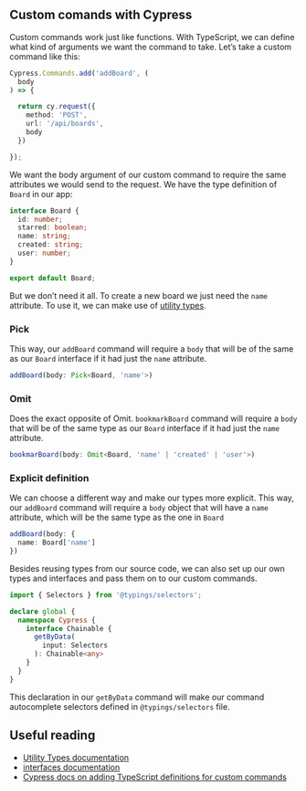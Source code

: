 ## Custom comands with Cypress
Custom commands work just like functions. With TypeScript, we can define what kind of arguments we want the command to take.
Let’s take a custom command like this:

```ts
Cypress.Commands.add('addBoard', (
  body
) => {

  return cy.request({
    method: 'POST',
    url: '/api/boards',
    body
  })

});
```

We want the body argument of our custom command to require the same attributes we would send to the request. We have the type definition of `Board` in our app:
```ts
interface Board {
  id: number;
  starred: boolean;
  name: string;
  created: string;
  user: number;
}

export default Board;
```

But we don’t need it all. To create a new board we just need the `name` attribute. To use it, we can make use of [utility types](https://www.typescriptlang.org/docs/handbook/utility-types.html).

### Pick
This way, our `addBoard` command will require a `body` that will be of the same as our `Board` interface if it had just the `name` attribute.
```ts
addBoard(body: Pick<Board, 'name'>)
``` 

### Omit
Does the exact opposite of Omit. `bookmarkBoard` command will require a `body` that will be of the same type as our `Board` interface if it had just the `name` attribute.
```ts
bookmarBoard(body: Omit<Board, 'name' | 'created' | 'user'>)
```

### Explicit definition
We can choose a different way and make our types more explicit. This way, our `addBoard` command will require a `body` object that will have a `name` attribute, which will be the same type as the one in `Board`
```ts
addBoard(body: {
  name: Board['name']
})
```

Besides reusing types from our source code, we can also set up our own types and interfaces and pass them on to our custom commands. 

```ts
import { Selectors } from '@typings/selectors';

declare global {
  namespace Cypress {
    interface Chainable {
      getByData(
        input: Selectors
      ): Chainable<any>
    }
  }
}
```

This declaration in our `getByData` command will make our command autocomplete selectors defined in `@typings/selectors` file.

## Useful reading
- [Utility Types documentation](https://www.typescriptlang.org/docs/handbook/utility-types.html)
- [interfaces documentation](https://www.typescriptlang.org/docs/handbook/typescript-tooling-in-5-minutes.html#interfaces)
- [Cypress docs on adding TypeScript definitions for custom commands](https://docs.cypress.io/guides/tooling/typescript-support#Install-TypeScript)